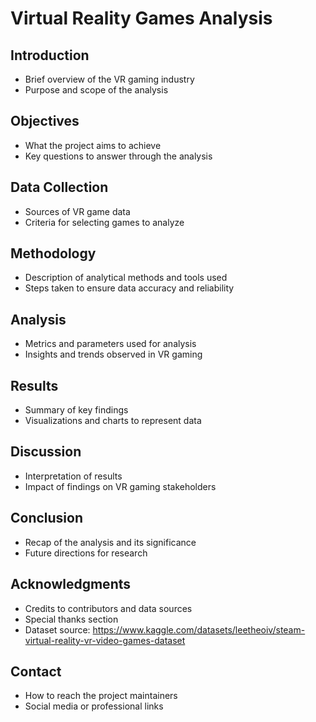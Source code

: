 # Virtual Reality Games Analysis

## Introduction
- Brief overview of the VR gaming industry
- Purpose and scope of the analysis

## Objectives
- What the project aims to achieve
- Key questions to answer through the analysis

## Data Collection
- Sources of VR game data
- Criteria for selecting games to analyze

## Methodology
- Description of analytical methods and tools used
- Steps taken to ensure data accuracy and reliability

## Analysis
- Metrics and parameters used for analysis
- Insights and trends observed in VR gaming

## Results
- Summary of key findings
- Visualizations and charts to represent data

## Discussion
- Interpretation of results
- Impact of findings on VR gaming stakeholders

## Conclusion
- Recap of the analysis and its significance
- Future directions for research

## Acknowledgments
- Credits to contributors and data sources
- Special thanks section
- Dataset source: https://www.kaggle.com/datasets/leetheoiv/steam-virtual-reality-vr-video-games-dataset

## Contact
- How to reach the project maintainers
- Social media or professional links

